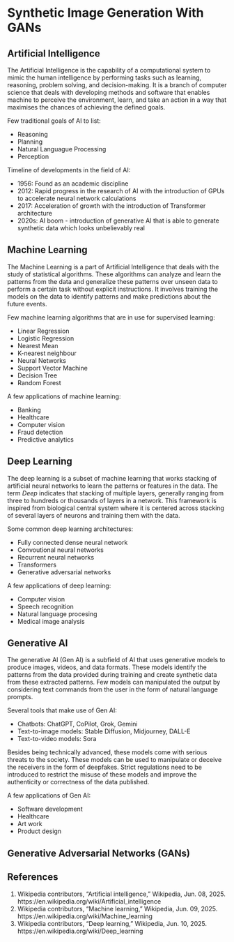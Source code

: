 # Synthetic Image Generation With GANs

<h2>Artificial Intelligence</h2>

<p>The Artificial Intelligence is the capability of a computational system to mimic the human intelligence by performing tasks such as learning, reasoning, problem solving, and decision-making. It is a branch of computer science that deals with developing methods and software that enables machine to perceive the environment, learn, and take an action in a way that maximises the chances of achieving the defined goals.  </p>

<p>Few traditional goals of AI to list: 

<ul> <li>Reasoning</li> <li>Planning</li> <li>Natural Languague Processing</li> <li>Perception</li></ul>
</p>

<p>Timeline of developments in the field of AI:

<ul> <li>1956: Found as an academic discipline</li> <li>2012: Rapid progress in the research of AI with the introduction of GPUs to accelerate neural network calculations</li> <li>2017: Acceleration of growth with the introduction of Transformer architecture</li>

<li>2020s: AI boom - introduction of generative AI that is able to generate synthetic data which looks unbelievably real</li></ul>
</p>

<h2>Machine Learning</h2>

<p>The Machine Learning is a part of Artificial Intelligence that deals with the study of statistical algorithms. These algorithms can analyze and learn the patterns from the data and generalize these patterns over unseen data to perform a certain task without explicit instructions. It involves training the models on the data to identify patterns and make predictions about the future events.  </p>

<p>Few machine learning algorithms that are in use for supervised learning:
<ul> <li>Linear Regression</li> <li> Logistic Regression</li> <li>Nearest Mean</li> <li>K-nearest neighbour</li> <li>Neural Networks</li> <li>Support Vector Machine</li> <li> Decision Tree</li> <li>Random Forest</li></ul>
</p>

<p>A few applications of machine learning:
<ul> <li>Banking</li> <li>Healthcare</li> <li>Computer vision</li> <li>Fraud detection</li> <li>Predictive analytics</li></ul>
</p>

<h2>Deep Learning</h2>

<p>The deep learning is a subset of machine learning that works stacking of artificial neural networks to learn the patterns or features in the data. The term <i>Deep</i> indicates that stacking of multiple layers, generally ranging from three to hundreds or thousands of layers in a network. This framework is inspired from biological central system where it is centered across stacking of several layers of neurons and training them with the data.</p>

<p>Some common deep learning architectures:
<ul> <li>Fully connected dense neural network</li> <li>Convoutional neural networks</li> <li>Recurrent neural networks</li> <li>Transformers</li> <li>Generative adversarial networks</li></ul>
</p>

<p>A few applications of deep learning:
<ul> <li>Computer vision</li> <li>Speech recognition</li> <li>Natural language procesing</li> <li>Medical image analysis</li></ul>
</p>

<h2>Generative AI</h2>

<p>The generative AI (Gen AI) is a subfield of AI that uses generative models to produce images, videos, and data formats. These models identify the patterns from the data provided during training and create synthetic data from these extracted patterns. Few models can manipulated the output by considering text commands from the user in the form of natural language prompts.</p>

<p>Several tools that make use of Gen AI:
<ul> <li>Chatbots: ChatGPT, CoPilot, Grok, Gemini</li> <li>Text-to-image models: Stable Diffusion, Midjourney, DALL-E</li> <li>Text-to-video models: Sora</li> </ul>
</p>

<p>Besides being technically advanced, these models come with serious threats to the society. These models can be used to manipulate or deceive the receivers in the form of deepfakes. Strict regulations need to be introduced to restrict the misuse of these models and improve the authenticity or correctness of the data published.</p>

<p>A few applications of Gen AI:
<ul> <li>Software development</li> <li>Healthcare</li> <li>Art work</li> <li>Product design</li></ul>
</p>

<h2>Generative Adversarial Networks (GANs)</h2>

<h2>References</h2>

<ol>
  <li>Wikipedia contributors, “Artificial intelligence,” Wikipedia, Jun. 08, 2025. https://en.wikipedia.org/wiki/Artificial_intelligence</li>
  <li>Wikipedia contributors, “Machine learning,” Wikipedia, Jun. 09, 2025. https://en.wikipedia.org/wiki/Machine_learning</li>
  <li>Wikipedia contributors, “Deep learning,” Wikipedia, Jun. 10, 2025. https://en.wikipedia.org/wiki/Deep_learning</li>
</ol>

